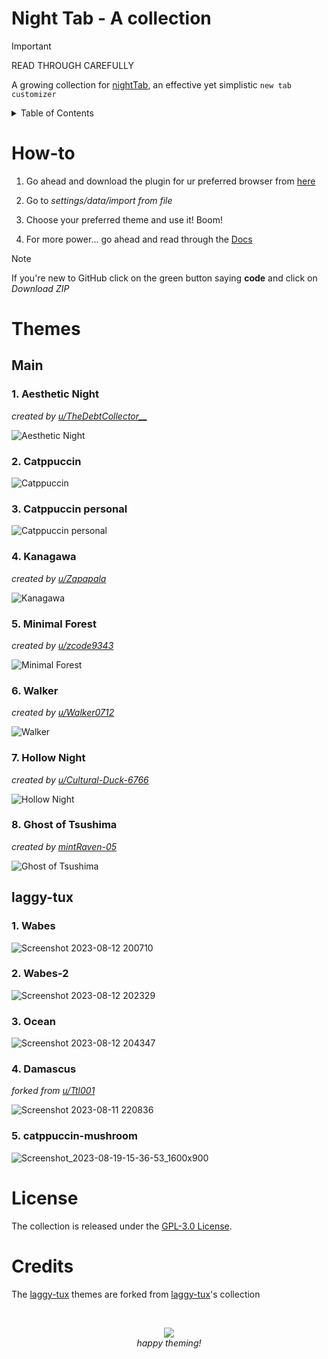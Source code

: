 # Night Tab - A collection

> [!IMPORTANT]
> READ THROUGH CAREFULLY

A growing collection for [nightTab](https://github.com/zombieFox/nightTab), an effective yet simplistic `new tab customizer`

<details>
<summary>Table of Contents</summary>

- [Night Tab - A collection](#night-tab---a-collection)
- [How-to](#how-to)
- [Themes](#themes)
  - [Main](#main)
    - [1. Aesthetic Night](#1-aesthetic-night)
    - [2. Catppuccin](#2-catppuccin)
    - [3. Catppuccin personal](#3-catppuccin-personal)
    - [4. Kanagawa](#4-kanagawa)
    - [5. Minimal Forest](#5-minimal-forest)
    - [6. Walker](#6-walker)
    - [7. Hollow Night](#7-hollow-night)
  - [laggy-tux](#laggy-tux)
    - [1. Wabes](#1-wabes)
    - [2. Wabes-2](#2-wabes-2)
    - [3. Ocean](#3-ocean)
    - [4. Damascus](#4-damascus)
    - [5. catppuccin-mushroom](#5-catppuccin-mushroom)
- [License](#license)
- [Credits](#credits)

</details>

# How-to

1. Go ahead and download the plugin for ur preferred browser from [here](https://github.com/zombieFox/nightTab)

2. Go to _settings/data/import from file_

3. Choose your preferred theme and use it! Boom!

4. For more power... go ahead and read through the [Docs](https://github.com/zombieFox/nightTab#support)

> [!NOTE]
> If you're new to GitHub click on the green button saying **code** and click on _Download ZIP_

# Themes

## Main

### 1. Aesthetic Night

_created by [u/TheDebtCollector\_\_](https://www.reddit.com/r/nighttab/comments/xney55/aesthetic_night_theme/)_

![Aesthetic Night](assets/aesthetic-night.png)

### 2. Catppuccin

![Catppuccin](assets/catppuccin.png)

### 3. Catppuccin personal

![Catppuccin personal](assets/catppuccin-personal.png)

### 4. Kanagawa

_created by [u/Zapapala](https://www.reddit.com/r/nighttab/comments/188as2z/kanagawa_in_nighttab/)_

![Kanagawa](assets/kanagawa.png)

### 5. Minimal Forest

_created by [u/zcode9343](https://www.reddit.com/r/nighttab/comments/17w4kr9/minimal_forest_theme_httpspastebincomzgfe4dku/)_

![Minimal Forest](assets/minimal-forest.png)

### 6. Walker

_created by [u/Walker0712](https://www.reddit.com/r/nighttab/comments/18ocrf2/first_time_using_nighttab_end_up_customizing/)_

![Walker](assets/walker.png)

### 7. Hollow Night

_created by [u/Cultural-Duck-6766](https://www.reddit.com/r/nighttab/comments/18w3maa/hollow_knight_tab_for_everyone_o_heres_the_link/)_

![Hollow Night](assets/hollow-night.png)

### 8. Ghost of Tsushima

_created by [mintRaven-05](https://www.github.com/mintRaven-05)_

![Ghost of Tsushima](assets/ghost-of-tsushima.png)

## laggy-tux

### 1. Wabes

![Screenshot 2023-08-12 200710](https://github.com/laggy-tux/NightTab-Collection/assets/85402808/04b624f1-8eff-4ee1-acb0-c563536a0c36)

### 2. Wabes-2

![Screenshot 2023-08-12 202329](https://github.com/laggy-tux/NightTab-Collection/assets/85402808/fe2d17f7-51ca-4a73-8dea-bc0e06d6cbc5)

### 3. Ocean

![Screenshot 2023-08-12 204347](https://github.com/laggy-tux/NightTab-Collection/assets/85402808/8d320726-8cde-44a9-add2-c5c3f1c07d45)

### 4. Damascus

_forked from [u/Ttl001](https://www.reddit.com/r/nighttab/comments/15a0fio/my_nighttab_setup/)_

![Screenshot 2023-08-11 220836](https://github.com/laggy-tux/NightTab-Collection/assets/85402808/21731b74-5a54-4f8a-b730-1a9d33292eb3)

### 5. catppuccin-mushroom

![Screenshot_2023-08-19-15-36-53_1600x900](https://github.com/laggy-tux/NightTab-Collection/assets/85402808/0abd59e8-6d9f-494b-94c7-bcad34729632)

# License

The collection is released under the [GPL-3.0 License](https://opensource.org/licenses/GPL-3.0).

# Credits

The [laggy-tux](#laggy-tux) themes are forked from [laggy-tux](https://github.com/laggy-tux/NightTab-Collection)'s collection

&nbsp;

<p align="center">
	<img src="https://raw.githubusercontent.com/catppuccin/catppuccin/main/assets/footers/gray0_ctp_on_line.svg?sanitize=true" />
	<br>
	<i>happy theming!</i>
</p>
